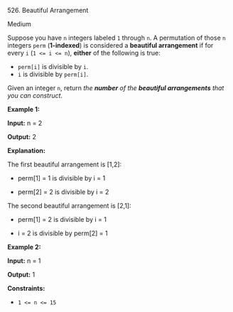 526\. Beautiful Arrangement

Medium

Suppose you have `n` integers labeled `1` through `n`. A permutation of those `n` integers `perm` (**1-indexed**) is considered a **beautiful arrangement** if for every `i` (`1 <= i <= n`), **either** of the following is true:

*   `perm[i]` is divisible by `i`.
*   `i` is divisible by `perm[i]`.

Given an integer `n`, return _the **number** of the **beautiful arrangements** that you can construct_.

**Example 1:**

**Input:** n = 2

**Output:** 2

**Explanation:** 

The first beautiful arrangement is [1,2]: 

- perm[1] = 1 is divisible by i = 1 

- perm[2] = 2 is divisible by i = 2 
  
The second beautiful arrangement is [2,1]: 

- perm[1] = 2 is divisible by i = 1 

- i = 2 is divisible by perm[2] = 1

**Example 2:**

**Input:** n = 1

**Output:** 1

**Constraints:**

*   `1 <= n <= 15`